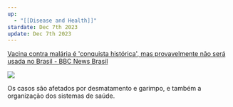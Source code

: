 ```yaml
---
up:
  - "[[Disease and Health]]"
stardate: Dec 7th 2023
update: Dec 7th 2023
---
```


[Vacina contra malária é 'conquista histórica', mas provavelmente não será usada no Brasil - BBC News Brasil](https://www.bbc.com/portuguese/geral-58824302)

![](https://i.imgur.com/fZDAeww.png)

Os casos são afetados por desmatamento e garimpo, e também a organização dos sistemas de saúde.